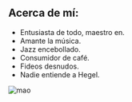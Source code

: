 ## Acerca de mí:

- Entusiasta de todo, maestro en.
- Amante la música.
- Jazz encebollado.
- Consumidor de café.
- Fideos desnudos.
- Nadie entiende a Hegel.

![mao](https://github.com/user-attachments/assets/1e6492d5-8afc-4ae4-8cce-6701525aad82)
